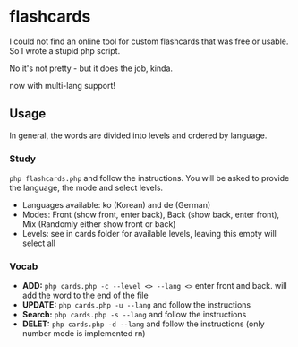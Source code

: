 # flashcards

I could not find an online tool for custom flashcards that was free or usable. So I wrote a stupid php script.

No it's not pretty - but it does the job, kinda.


now with multi-lang support!

## Usage

In general, the words are divided into levels and ordered by language.

### Study
 `php flashcards.php` and follow the instructions.
You will be asked to provide the language, the mode and select levels.


* Languages available: ko (Korean) and de (German)
* Modes: Front (show front, enter back), Back (show back, enter front), Mix (Randomly either show front or back)
* Levels: see in cards folder for available levels, leaving this empty will select all

### Vocab

* **ADD:** `php cards.php -c --level <> --lang <>` enter front and back. will add the word to the end of the file
* **UPDATE:** `php cards.php -u --lang` and follow the instructions
* **Search:** `php cards.php -s --lang` and follow the instructions
* **DELET:** `php cards.php -d --lang` and follow the instructions (only number mode is implemented rn)



